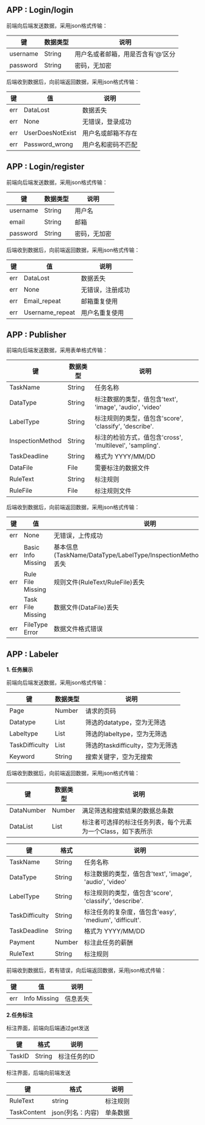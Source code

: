 ## APP : Login/login

前端向后端发送数据，采用json格式传输：

| 键       | 数据类型 | 说明                              |
| -------- | -------- | --------------------------------- |
| username | String   | 用户名或者邮箱，用是否含有‘@’区分 |
| password | String   | 密码，无加密                      |

后端收到数据后，向前端返回数据，采用json格式传输：

| 键   | 值               | 说明               |
| ---- | ---------------- | ------------------ |
| err  | DataLost         | 数据丢失           |
| err  | None             | 无错误，登录成功   |
| err  | UserDoesNotExist | 用户名或邮箱不存在 |
| err  | Password_wrong   | 用户名和密码不匹配 |



## APP : Login/register

前端向后端发送数据，采用json格式传输：

| 键       | 数据类型 | 说明         |
| -------- | -------- | ------------ |
| username | String   | 用户名       |
| email    | String   | 邮箱         |
| password | String   | 密码，无加密 |

后端收到数据后，向前端返回数据，采用json格式传输：

| 键   | 值              | 说明             |
| ---- | --------------- | ---------------- |
| err  | DataLost        | 数据丢失         |
| err  | None            | 无错误，注册成功 |
| err  | Email_repeat    | 邮箱重复使用     |
| err  | Username_repeat | 用户名重复使用   |



## APP : Publisher

前端向后端发送数据，采用表单格式传输：

| 键               | 数据类型 | 说明                                                     |
| ---------------- | -------- | -------------------------------------------------------- |
| TaskName         | String   | 任务名称                                                 |
| DataType         | String   | 标注数据的类型，值包含'text', 'image', 'audio', 'video'  |
| LabelType        | String   | 标注规则的类型，值包含'score', 'classify', 'describe'.   |
| InspectionMethod | String   | 标注的检验方式，值包含'cross', 'multilevel', 'sampling'. |
| TaskDeadline     | String   | 格式为 YYYY/MM/DD                                        |
| DataFile         | File     | 需要标注的数据文件                                       |
| RuleText         | String   | 标注规则                                                 |
| RuleFile         | File     | 标注规则文件                                             |

后端收到数据后，向前端返回数据，采用json格式传输：

| 键   | 值                 | 说明                                                         |
| ---- | ------------------ | ------------------------------------------------------------ |
| err  | None               | 无错误，上传成功                                             |
| err  | Basic Info Missing | 基本信息(TaskName/DataType/LabelType/InspectionMethod/TaskDeadline)丢失 |
| err  | Rule File Missing  | 规则文件(RuleText/RuleFile)丢失                              |
| err  | Task File Missing  | 数据文件(DataFile)丢失                                       |
| err  | FileType Error     | 数据文件格式错误                                             |



## APP : Labeler

**1. 任务展示**

前端向后端发送数据，采用json格式传输：

| 键             | 数据类型 | 说明                             |
| -------------- | -------- | -------------------------------- |
| Page           | Number   | 请求的页码                       |
| Datatype       | List     | 筛选的datatype，空为无筛选       |
| Labeltype      | List     | 筛选的labeltype，空为无筛选      |
| TaskDifficulty | List     | 筛选的taskdifficulty，空为无筛选 |
| Keyword        | String   | 搜索关键字，空为无搜索           |

后端收到数据后，向前端返回数据，采用json格式传输：

| 键         | 数据类型 | 说明                                                        |
| ---------- | -------- | ----------------------------------------------------------- |
| DataNumber | Number   | 满足筛选和搜索结果的数据总条数                              |
| DataList   | List     | 标注者可选择的标注任务列表，每个元素为一个Class，如下表所示 |



| 键             | 格式   | 说明                                                    |
| -------------- | ------ | ------------------------------------------------------- |
| TaskName       | String | 任务名称                                                |
| DataType       | String | 标注数据的类型，值包含'text', 'image', 'audio', 'video' |
| LabelType      | String | 标注规则的类型，值包含'score', 'classify', 'describe'.  |
| TaskDifficulty | String | 标注任务的复杂度，值包含'easy', 'medium', 'difficult'.  |
| TaskDeadline   | String | 格式为 YYYY/MM/DD                                       |
| Payment        | Number | 标注此任务的薪酬                                        |
| RuleText       | String | 标注规则                                                |

前端收到数据后，若有错误，向后端返回数据，采用json格式传输：

| 键   | 值           | 说明     |
| ---- | ------------ | -------- |
| err  | Info Missing | 信息丢失 |

**2.任务标注**

标注界面，前端向后端通过get发送

| 键     | 格式   | 说明         |
| ------ | ------ | ------------ |
| TaskID | String | 标注任务的ID |

标注界面，后端向前端发送

| 键          | 格式             | 说明     |
| ----------- | ---------------- | -------- |
| RuleText    | string           | 标注规则 |
| TaskContent | json(列名：内容) | 单条数据 |